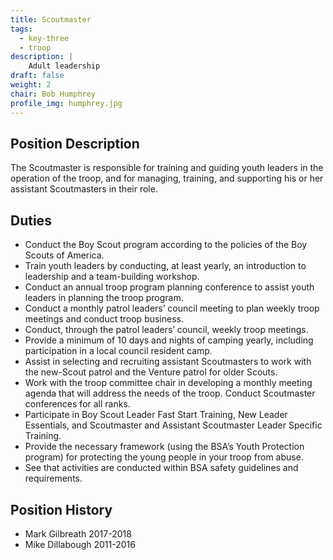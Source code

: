 ```yaml
---
title: Scoutmaster
tags:
  - key-three
  - troop
description: |
    Adult leadership
draft: false
weight: 2
chair: Bob Humphrey
profile_img: humphrey.jpg
---
```


## Position Description

The Scoutmaster is responsible for training and guiding youth leaders in the
operation of the troop, and for managing, training, and supporting his or her
assistant Scoutmasters in their role.

## Duties

- Conduct the Boy Scout program according to the policies of the Boy Scouts of
  America.
- Train youth leaders by conducting, at least yearly, an introduction to
  leadership and a team-building workshop.
- Conduct an annual troop program planning conference to assist youth leaders in
  planning the troop program.
- Conduct a monthly patrol leaders’ council meeting to plan weekly troop
  meetings and conduct troop business.
- Conduct, through the patrol leaders’ council, weekly troop meetings.
- Provide a minimum of 10 days and nights of camping yearly, including
  participation in a local council resident camp.
- Assist in selecting and recruiting assistant Scoutmasters to work with the
  new-Scout patrol and the Venture patrol for older Scouts.
- Work with the troop committee chair in developing a monthly meeting agenda
  that will address the needs of the troop. Conduct Scoutmaster conferences for
  all ranks.
- Participate in Boy Scout Leader Fast Start Training, New Leader Essentials,
  and Scoutmaster and Assistant Scoutmaster Leader Specific Training.
- Provide the necessary framework (using the BSA’s Youth Protection program) for
  protecting the young people in your troop from abuse.
- See that activities are conducted within BSA safety guidelines and
  requirements.

## Position History

- Mark Gilbreath 2017-2018
- Mike Dillabough 2011-2016
